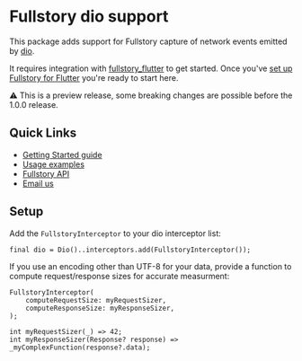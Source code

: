 # Fullstory dio support

This package adds support for Fullstory capture of network events emitted by
[dio](https://pub.dev/packages/dio). 

It requires integration with [fullstory_flutter](https://pub.dev/packages/fullstory_flutter)
to get started. Once you've 
[set up Fullstory for Flutter](https://help.fullstory.com/hc/en-us/articles/27461129353239-Getting-Started-with-Fullstory-for-Flutter-Mobile-Apps)
you're ready to start here.

⚠️ This is a preview release, some breaking changes are possible before the 1.0.0 release.

## Quick Links

- [Getting Started guide](https://help.fullstory.com/hc/en-us/articles/27461129353239)
- [Usage examples](https://github.com/fullstorydev/fullstory-flutter/tree/main/example/lib)
- [Fullstory API](https://developer.fullstory.com/mobile/flutter/)
- [Email us](mailto:mobile-support@fullstory.com)

## Setup

Add the `FullstoryInterceptor` to your dio interceptor list:

```
final dio = Dio()..interceptors.add(FullstoryInterceptor());
```

If you use an encoding other than UTF-8 for your data, provide a function to
compute request/response sizes for accurate measurment:

```
FullstoryInterceptor(
    computeRequestSize: myRequestSizer,
    computeResponseSize: myResponseSizer,
);

int myRequestSizer(_) => 42;
int myResponseSizer(Response? response) => _myComplexFunction(response?.data);
```